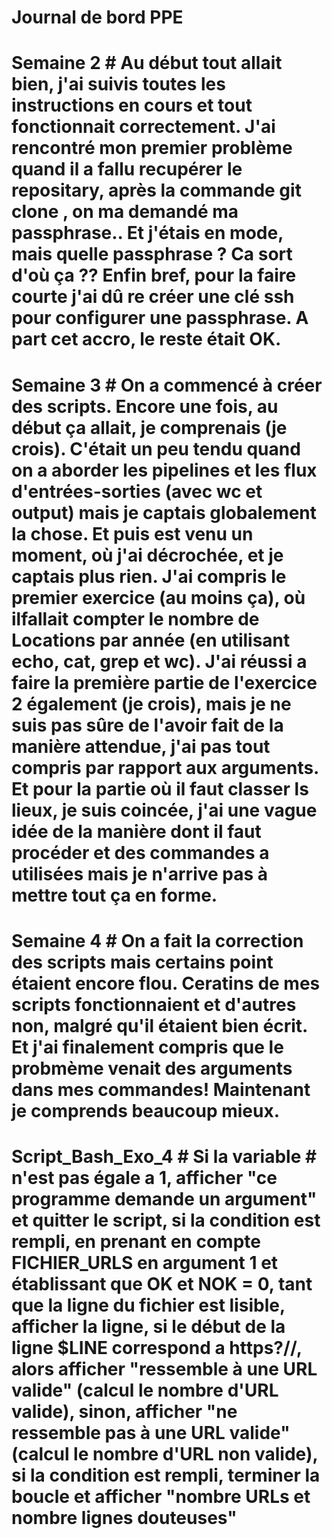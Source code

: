 # Journal de bord PPE

# Semaine 2 # Au début tout allait bien, j'ai suivis toutes les instructions en cours et tout fonctionnait correctement. J'ai rencontré mon premier problème quand il a fallu recupérer le repositary, après la commande git clone <URL>, on ma demandé ma passphrase.. Et j'étais en mode, mais quelle passphrase ? Ca sort d'où ça ?? Enfin bref, pour la faire courte j'ai dû re créer une clé ssh pour configurer une passphrase. A part cet accro, le reste était OK.

# Semaine 3 # On a commencé à créer des scripts. Encore une fois, au début ça allait, je comprenais (je crois). C'était  un peu tendu quand on a aborder les pipelines et les flux d'entrées-sorties (avec wc et output) mais je captais globalement la chose. Et puis est venu un moment, où j'ai décrochée, et je captais plus rien. J'ai compris le premier exercice (au moins ça), où ilfallait compter le nombre de Locations par année (en utilisant echo, cat, grep et wc). J'ai réussi a faire la première partie de l'exercice 2 également (je crois), mais je ne suis pas sûre de l'avoir fait de la manière attendue, j'ai pas tout compris par rapport aux arguments. Et pour la partie où il faut classer ls lieux, je suis coincée, j'ai une vague idée de la manière dont il faut procéder et des commandes a utilisées mais je n'arrive pas à mettre tout ça en forme.

# Semaine 4 # On a fait la correction des scripts mais certains point étaient encore flou. Ceratins de mes scripts fonctionnaient et d'autres non, malgré qu'il étaient bien écrit. Et j'ai finalement compris que le probmème venait des arguments dans mes commandes! Maintenant je comprends beaucoup mieux.

# Script_Bash_Exo_4 # Si la variable # n'est pas égale a 1, afficher "ce programme demande un argument" et quitter le script, si la condition est rempli, en prenant en compte FICHIER_URLS en argument 1 et établissant que OK et NOK = 0, tant que la ligne du fichier est lisible, afficher la ligne, si le début de la ligne $LINE correspond a https?//, alors afficher "ressemble à une URL valide" (calcul le nombre d'URL valide), sinon, afficher "ne ressemble pas à une URL valide" (calcul le nombre d'URL non valide), si la condition est rempli, terminer la boucle et afficher "nombre URLs et nombre lignes douteuses" 
